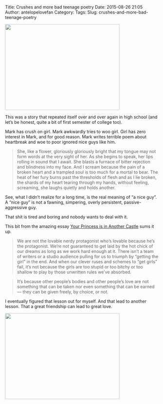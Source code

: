 Title: Crushes and more bad teenage poetry
Date: 2015-08-26 21:05
Author: antelopelovefan
Category: 
Tags: 
Slug: crushes-and-more-bad-teenage-poetry

<img src="https://d262ilb51hltx0.cloudfront.net/max/800/1*PsunMNy1A8sy-LIU6Sk5CQ.jpeg" width="376" height="282" />

This was a story that repeated itself over and over again in high school (and let’s be honest, quite a bit of first semester of college too).

Mark has crush on girl. Mark awkwardly tries to woo girl. Girl has zero interest in Mark, and for good reason. Mark writes terrible poem about heartbreak and woe to poor ignored nice guys like him.

> She, like a flower,
gloriously
gloriously bright that my tongue may
not form words at the very sight of her. As she begins to speak,
her lips rolling in sound that I await. She
blasts a furnace of bitter rejection and blindness into my
face. And I scream because the pain of a broken heart
and a trampled soul is too much for a mortal to bear.
The heat of her fury burns past the thresholds of flesh
and as I lie broken, the shards of my heart tearing
through my hands, without feeling, screaming, she laughs
quietly and holds another.

See, what I didn’t realize for a long time, is the real meaning of “a nice guy”. A “nice guy” is not a fawning, simpering, overly persistent, passive-aggressive guy.

That shit is tired and boring and nobody wants to deal with it.

This bit from the amazing essay [Your Princess is in Another Castle](http://www.thedailybeast.com/articles/2014/05/27/your-princess-is-in-another-castle-misogyny-entitlement-and-nerds.html) sums it up.

> We are not the lovable nerdy protagonist who’s lovable because he’s the protagonist. We’re not guaranteed to get laid by the hot chick of our dreams as long as we work hard enough at it. There isn’t a team of writers or a studio audience pulling for us to triumph by “getting the girl” in the end. And when our clever ruses and schemes to “get girls” fail, it’s not because the girls are too stupid or too bitchy or too shallow to play by those unwritten rules we’ve absorbed.

> It’s because other people’s bodies and other people’s love are not something that can be taken nor even something that can be earned — they can be given freely, by choice, or not.

I eventually figured that lesson out for myself. And that lead to another lesson. That a great friendship can lead to great love.

<img src="https://d262ilb51hltx0.cloudfront.net/max/800/1*3ZPZhuGBiA3j9qykpxl5_A.jpeg" width="376" height="282" />

